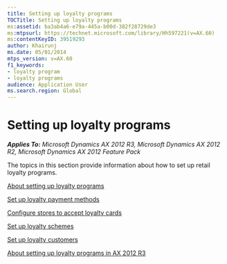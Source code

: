 ```yaml
---
title: Setting up loyalty programs
TOCTitle: Setting up loyalty programs
ms:assetid: ba3ab4a6-e79a-445a-b00d-382f28729de3
ms:mtpsurl: https://technet.microsoft.com/library/Hh597221(v=AX.60)
ms:contentKeyID: 39519293
author: Khairunj
ms.date: 05/01/2014
mtps_version: v=AX.60
f1_keywords:
- loyalty program
- loyalty programs
audience: Application User
ms.search.region: Global
---
```


# Setting up loyalty programs 


_**Applies To:** Microsoft Dynamics AX 2012 R3, Microsoft Dynamics AX 2012 R2, Microsoft Dynamics AX 2012 Feature Pack_

The topics in this section provide information about how to set up retail loyalty programs.

[About setting up loyalty programs](about-setting-up-loyalty-programs.md)

[Set up loyalty payment methods](set-up-loyalty-payment-methods.md)

[Configure stores to accept loyalty cards](configure-stores-to-accept-loyalty-cards.md)

[Set up loyalty schemes](set-up-loyalty-schemes.md)

[Set up loyalty customers](set-up-loyalty-customers.md)

[About setting up loyalty programs in AX 2012 R3](about-setting-up-loyalty-programs-in-ax-2012-r3.md)

  


